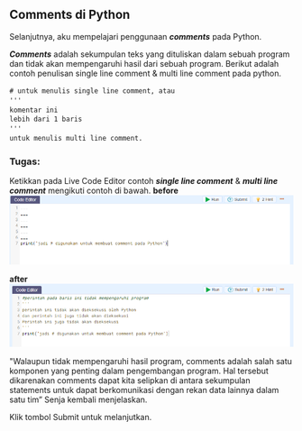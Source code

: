 ## Comments di Python

Selanjutnya, aku mempelajari penggunaan ***comments*** pada Python.


***Comments*** adalah sekumpulan teks yang dituliskan dalam sebuah program dan tidak akan mempengaruhi hasil dari sebuah program. Berikut adalah contoh penulisan single line comment & multi line comment pada python. 

```diff
# untuk menulis single line comment, atau 
'''
komentar ini
lebih dari 1 baris
''' 
untuk menulis multi line comment. 
```

### Tugas:
Ketikkan pada Live Code Editor contoh ***single line comment*** & ***multi line comment*** mengikuti contoh di bawah.
**before**
![Before Edited](https://raw.githubusercontent.com/alvin-ictn/readme/master/assets/images/DQLab/Python/Python%20Comment%201.PNG?raw=true)

**after**
![Edited Code](https://raw.githubusercontent.com/alvin-ictn/readme/master/assets/images/DQLab/Python/Python%20Comment%202.PNG?raw=true)

"Walaupun tidak mempengaruhi hasil program, comments adalah salah satu komponen yang penting dalam pengembangan program. Hal tersebut dikarenakan comments dapat kita selipkan di antara sekumpulan statements untuk dapat berkomunikasi dengan rekan data lainnya dalam satu tim” Senja kembali menjelaskan.

 

Klik tombol Submit untuk melanjutkan.